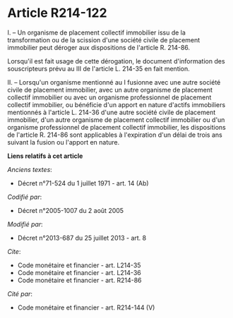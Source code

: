 # Article R214-122

I. – Un organisme de placement collectif immobilier issu de la transformation ou de la scission d'une société civile de
placement immobilier peut déroger aux dispositions de l'article R. 214-86.

Lorsqu'il est fait usage de cette dérogation, le document d'information des souscripteurs prévu au III de l'article L. 214-35
en fait mention.

II. – Lorsqu'un organisme mentionné au I fusionne avec une autre société civile de placement immobilier, avec un autre
organisme de placement collectif immobilier ou avec un organisme professionnel de placement collectif immobilier, ou
bénéficie d'un apport en nature d'actifs immobiliers mentionnés à l'article L. 214-36 d'une autre société civile de placement
immobilier, d'un autre organisme de placement collectif immobilier ou d'un organisme professionnel de placement collectif
immobilier, les dispositions de l'article R. 214-86 sont applicables à l'expiration d'un délai de trois ans suivant la fusion
ou l'apport en nature.

**Liens relatifs à cet article**

_Anciens textes_:

  - Décret n°71-524 du 1 juillet 1971 - art. 14 (Ab)

_Codifié par_:

  - Décret n°2005-1007 du 2 août 2005

_Modifié par_:

  - Décret n°2013-687 du 25 juillet 2013 - art. 8

_Cite_:

  - Code monétaire et financier - art. L214-35
  - Code monétaire et financier - art. L214-36
  - Code monétaire et financier - art. R214-86

_Cité par_:

  - Code monétaire et financier - art. R214-144 (V)
